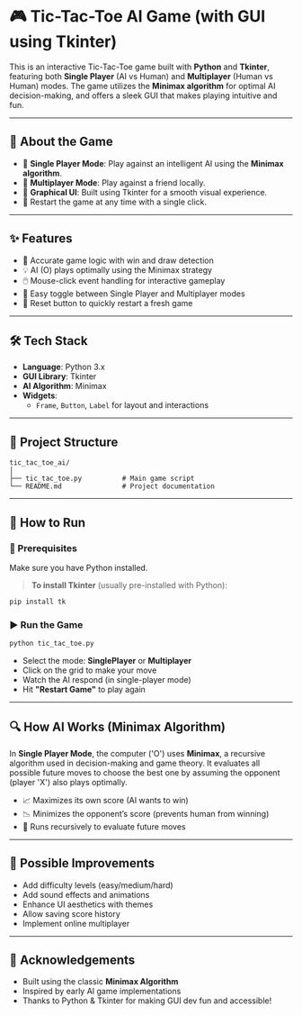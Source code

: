 # 🎮 Tic-Tac-Toe AI Game (with GUI using Tkinter)

This is an interactive Tic-Tac-Toe game built with **Python** and **Tkinter**, featuring both **Single Player** (AI vs Human) and **Multiplayer** (Human vs Human) modes. The game utilizes the **Minimax algorithm** for optimal AI decision-making, and offers a sleek GUI that makes playing intuitive and fun.

---

## 🧠 About the Game

- 👤 **Single Player Mode**: Play against an intelligent AI using the **Minimax algorithm**.
- 👥 **Multiplayer Mode**: Play against a friend locally.
- 🎨 **Graphical UI**: Built using Tkinter for a smooth visual experience.
- 🔁 Restart the game at any time with a single click.

---

## ✨ Features

- 🎯 Accurate game logic with win and draw detection
- 💡 AI (O) plays optimally using the Minimax strategy
- 🖱️ Mouse-click event handling for interactive gameplay
- 🔄 Easy toggle between Single Player and Multiplayer modes
- 📲 Reset button to quickly restart a fresh game

---

## 🛠️ Tech Stack

- **Language**: Python 3.x  
- **GUI Library**: Tkinter  
- **AI Algorithm**: Minimax  
- **Widgets**:
  - `Frame`, `Button`, `Label` for layout and interactions

---

## 📁 Project Structure

```
tic_tac_toe_ai/
│
├── tic_tac_toe.py          # Main game script
└── README.md               # Project documentation
```

---

## 🚀 How to Run

### 🐍 Prerequisites

Make sure you have Python installed.

> **To install Tkinter** (usually pre-installed with Python):
```bash
pip install tk
```

### ▶️ Run the Game

```bash
python tic_tac_toe.py
```

- Select the mode: **SinglePlayer** or **Multiplayer**
- Click on the grid to make your move
- Watch the AI respond (in single-player mode)
- Hit **"Restart Game"** to play again

---

## 🔍 How AI Works (Minimax Algorithm)

In **Single Player Mode**, the computer ('O') uses **Minimax**, a recursive algorithm used in decision-making and game theory. It evaluates all possible future moves to choose the best one by assuming the opponent (player 'X') also plays optimally.

- 📈 Maximizes its own score (AI wants to win)
- 📉 Minimizes the opponent’s score (prevents human from winning)
- 🔄 Runs recursively to evaluate future moves
---

## 🔧 Possible Improvements

- Add difficulty levels (easy/medium/hard)
- Add sound effects and animations
- Enhance UI aesthetics with themes
- Allow saving score history
- Implement online multiplayer

---

## 🙌 Acknowledgements

- Built using the classic **Minimax Algorithm**
- Inspired by early AI game implementations
- Thanks to Python & Tkinter for making GUI dev fun and accessible!
